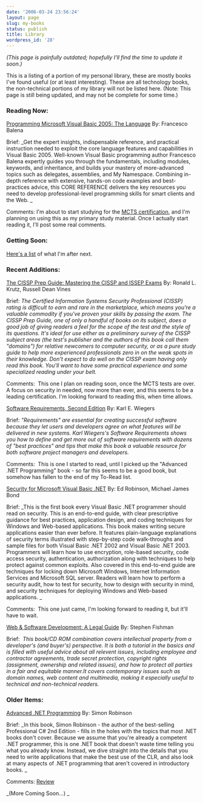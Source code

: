 ```yaml
---
date: '2006-03-24 23:56:24'
layout: page
slug: my-books
status: publish
title: Library
wordpress_id: '28'
---
```


_(This page is painfully outdated; hopefully I'll find the time to update it soon.)_

This is a listing of a portion of my personal library, these are mostly books I've found useful (or at least interesting). These are all technology books, the non-technical portions of my library will not be listed here. (Note: This page is still being updated, and may not be complete for some time.)


### Reading Now:


[Programming Microsoft Visual Basic 2005: The Language](http://www.amazon.com/gp/product/0735621837/ref=as_li_qf_sp_asin_tl?ie=UTF8&tag=adamcaucom-20&linkCode=as2&camp=217145&creative=399369&creativeASIN=0735621837)
By: Francesco Balena

Brief: _Get the expert insights, indispensable reference, and practical instruction needed to exploit the core language features and capabilities in Visual Basic 2005. Well-known Visual Basic programming author Francesco Balena expertly guides you through the fundamentals, including modules, keywords, and inheritance, and builds your mastery of more-advanced topics such as delegates, assemblies, and My Namespace. Combining in-depth reference with extensive, hands-on code examples and best-practices advice, this CORE REFERENCE delivers the key resources you need to develop professional-level programming skills for smart clients and the Web. _

Comments: I'm about to start studying for the [MCTS certification](http://adamcaudill.com/2006/03/25/mcts/), and I'm planning on using this as my primary study material. Once I actually start reading it, I'll post some real comments.


### Getting Soon:


[Here's a list](http://www.amazon.com/gp/registry/wishlist/2G09XXUPF15W3) of what I'm after next.


### Recent Additions:


[The CISSP Prep Guide: Mastering the CISSP and ISSEP Exams](http://www.amazon.com/gp/product/076455915X/ref=as_li_qf_sp_asin_tl?ie=UTF8&tag=adamcaucom-20&linkCode=as2&camp=217145&creative=399369&creativeASIN=076455915X)
By: Ronald L. Krutz, Russell Dean Vines

Brief: _The Certified Information Systems Security Professional (CISSP) rating is difficult to earn and rare in the marketplace, which means you're a valuable commodity if you've proven your skills by passing the exam. The CISSP Prep Guide, one of only a handful of books on its subject, does a good job of giving readers a feel for the scope of the test and the style of its questions. It's ideal for use either as a preliminary survey of the CISSP subject areas (the test's publisher and the authors of this book call them "domains") for relative newcomers to computer security, or as a pure study guide to help more experienced professionals zero in on the weak spots in their knowledge. Don't expect to do well on the CISSP exam having only read this book. You'll want to have some practical experience and some specialized reading under your belt._

Comments:  This one I plan on reading soon, once the MCTS tests are over. A focus on security in needed, now more than ever, and this seems to be a leading certification. I'm looking forward to reading this, when time allows.

[Software Requirements, Second Edition](http://www.amazon.com/gp/product/0735618798/ref=as_li_qf_sp_asin_tl?ie=UTF8&tag=adamcaucom-20&linkCode=as2&camp=217145&creative=399369&creativeASIN=0735618798)
By: Karl E. Wiegers

Brief: _"Requirements" are essential for creating successful software because they let users and developers agree on what features will be delivered in new systems. Karl Wiegers's Software Requirements shows you how to define and get more out of software requirements with dozens of "best practices" and tips that make this book a valuable resource for both software project managers and developers._

Comments:  This is one I started to read, until I picked up the "Advanced .NET Programming" book - so far this seems to be a good book, but somehow has fallen to the end of my To-Read list.

[Security for Microsoft Visual Basic .NET](http://www.amazon.com/gp/product/0735619190/ref=as_li_qf_sp_asin_tl?ie=UTF8&tag=adamcaucom-20&linkCode=as2&camp=217145&creative=399373&creativeASIN=0735619190)
By: Ed Robinson, Michael James Bond

Brief: _This is the first book every Visual Basic .NET programmer should read on security. This is an end-to-end guide, with clear prescriptive guidance for best practices, application design, and coding techniques for Windows and Web-based applications. This book makes writing secure applications easier than ever before. It features plain-language explanations of security terms illustrated with step-by-step code walk-throughs and sample files for both Visual Basic .NET 2002 and Visual Basic .NET 2003. Programmers will learn how to use encryption, role-based security, code access security, authentication, authorization along with techniques to help protect against common exploits. Also covered in this end-to-end guide are techniques for locking down Microsoft Windows, Internet Information Services and Microsoft SQL server. Readers will learn how to perform a security audit, how to test for security, how to design with security in mind, and security techniques for deploying Windows and Web-based applications. _

Comments:  This one just came, I'm looking forward to reading it, but it'll have to wait.

[Web & Software Development: A Legal Guide](http://www.amazon.com/gp/product/1413305326/ref=as_li_qf_sp_asin_tl?ie=UTF8&tag=adamcaucom-20&linkCode=as2&camp=217145&creative=399369&creativeASIN=1413305326)
By: Stephen Fishman

Brief:  _This book/CD ROM combination covers intellectual property from a developer's (and buyer's) perspective. It is both a tutorial in the basics and is filled with useful advice about all relevent issues, including employee and contractor agreements, trade secret protection, copyright rights (assignment, ownership and related issues), and how to protect all parties in a fair and equitable manner.It covers contemporary issues such as domain names, web content and multimedia, making it especially useful to technical and non-technical readers._


### Older Items:


[Advanced .NET Programming](http://www.amazon.com/gp/product/B0000B0SZ0/ref=as_li_qf_sp_asin_tl?ie=UTF8&tag=adamcaucom-20&linkCode=as2&camp=217145&creative=399373&creativeASIN=B0000B0SZ0)
By: Simon Robinson

Brief: _In this book, Simon Robinson - the author of the best-selling Professional C# 2nd Edition - fills in the holes with the topics that most .NET books don't cover. Because we assume that you're already a competent .NET programmer, this is one .NET book that doesn't waste time telling you what you already know. Instead, we dive straight into the details that you need to write applications that make the best use of the CLR, and also look at many aspects of .NET programming that aren't covered in introductory books. _

Comments: [Review](http://adamcaudill.com/2006/03/29/advanced-net-programming/)

_(More Coming Soon...) _
